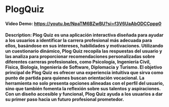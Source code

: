 # PlogQuiz
#### Video Demo: https://youtu.be/NpaTM6BZwBU?si=f3V6UaAbODCCppp0
#### Description: Plog Quiz es una aplicación interactiva diseñada para ayudar a los usuarios a identificar la carrera profesional más adecuada para ellos, basándose en sus intereses, habilidades y motivaciones. Utilizando un cuestionario dinámico, Plog Quiz recopila las respuestas del usuario y las analiza para proporcionar recomendaciones personalizadas sobre diferentes carreras profesionales, como Psicología, Ingeniería Civil, Física, Biología, Ingeniería de Software, Diplomacia y Turismo. El objetivo principal de Plog Quiz es ofrecer una experiencia intuitiva que sirva como punto de partida para quienes buscan orientación vocacional. La herramienta no solo presenta opciones alineadas con el perfil del usuario, sino que también fomenta la reflexión sobre sus talentos y aspiraciones. Con un diseño accesible y funcional, Plog Quiz ayuda a los usuarios a dar su primer paso hacia un futuro profesional prometedor.
